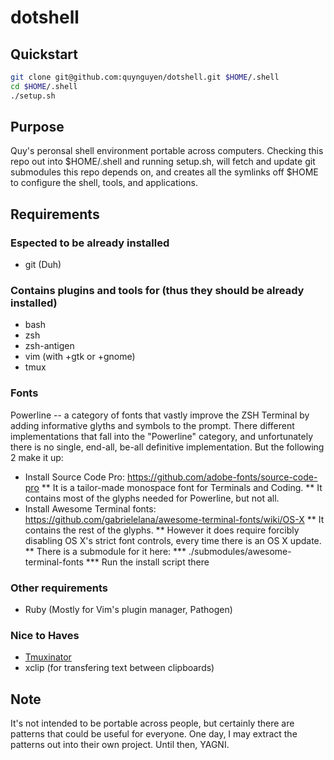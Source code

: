 # dotshell

## Quickstart
```bash
git clone git@github.com:quynguyen/dotshell.git $HOME/.shell
cd $HOME/.shell
./setup.sh
```

## Purpose
Quy's peronsal shell environment portable across computers.
Checking this repo out into $HOME/.shell and running setup.sh, will fetch and update git submodules this repo depends on, and creates all the symlinks off $HOME to configure the shell, tools, and applications.

## Requirements 

### Espected to be already installed
* git (Duh)

### Contains plugins and tools for (thus they should be already installed)
* bash
* zsh
* zsh-antigen
* vim (with +gtk or +gnome)
* tmux

### Fonts

Powerline -- a category of fonts that vastly improve the ZSH Terminal by adding informative glyths and symbols to the prompt.  There different implementations that fall into the "Powerline" category, and unfortunately there is no single, end-all, be-all definitive implementation.
But the following 2 make it up:
* Install Source Code Pro: https://github.com/adobe-fonts/source-code-pro
** It is a tailor-made monospace font for Terminals and Coding.
** It contains most of the glyphs needed for Powerline, but not all.
* Install Awesome Terminal fonts: https://github.com/gabrielelana/awesome-terminal-fonts/wiki/OS-X
** It contains the rest of the glyphs.
** However it does require forcibly disabling OS X's strict font controls, every time there is an OS X update.
** There is a submodule for it here:
*** ./submodules/awesome-terminal-fonts
*** Run the install script there

### Other requirements
* Ruby (Mostly for Vim's plugin manager, Pathogen)

### Nice to Haves
* [Tmuxinator](https://github.com/tmuxinator/tmuxinator) 
* xclip (for transfering text between clipboards)

## Note
It's not intended to be portable across people, but certainly there are patterns that could be useful for everyone.  One day, I may extract the patterns out into their own project.  Until then, YAGNI.
